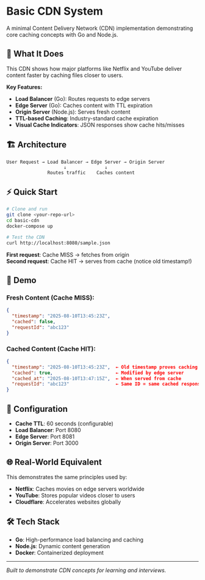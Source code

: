 # Basic CDN System

A minimal Content Delivery Network (CDN) implementation demonstrating core caching concepts with Go and Node.js.

## 🚀 What It Does

This CDN shows how major platforms like Netflix and YouTube deliver content faster by caching files closer to users.

**Key Features:**
- **Load Balancer** (Go): Routes requests to edge servers
- **Edge Server** (Go): Caches content with TTL expiration  
- **Origin Server** (Node.js): Serves fresh content
- **TTL-based Caching**: Industry-standard cache expiration
- **Visual Cache Indicators**: JSON responses show cache hits/misses

## 🏗️ Architecture

```
User Request → Load Balancer → Edge Server → Origin Server
                     ↓              ↓
               Routes traffic    Caches content
```

## ⚡ Quick Start

```bash
# Clone and run
git clone <your-repo-url>
cd basic-cdn
docker-compose up

# Test the CDN
curl http://localhost:8080/sample.json
```

**First request**: Cache MISS → fetches from origin  
**Second request**: Cache HIT → serves from cache (notice old timestamp!)

## 🧪 Demo

### Fresh Content (Cache MISS):
```json
{
  "timestamp": "2025-08-10T13:45:23Z",
  "cached": false,
  "requestId": "abc123"
}
```

### Cached Content (Cache HIT):
```json
{
  "timestamp": "2025-08-10T13:45:23Z",  ← Old timestamp proves caching!
  "cached": true,                       ← Modified by edge server
  "cached_at": "2025-08-10T13:47:15Z",  ← When served from cache
  "requestId": "abc123"                 ← Same ID = same cached response
}
```

## 🔧 Configuration

- **Cache TTL**: 60 seconds (configurable)
- **Load Balancer**: Port 8080
- **Edge Server**: Port 8081  
- **Origin Server**: Port 3000

## 🌐 Real-World Equivalent

This demonstrates the same principles used by:
- **Netflix**: Caches movies on edge servers worldwide
- **YouTube**: Stores popular videos closer to users
- **Cloudflare**: Accelerates websites globally


## 🛠️ Tech Stack

- **Go**: High-performance load balancing and caching
- **Node.js**: Dynamic content generation
- **Docker**: Containerized deployment

---

*Built to demonstrate CDN concepts for learning and interviews.*
